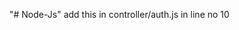 "# Node-Js" 
add this in controller/auth.js in line no 10

<!-- const transporter = nodemailer.createTransport(
  sendgridTransport({
    auth: {
      api_key:
        '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'
    }
  })
); -->